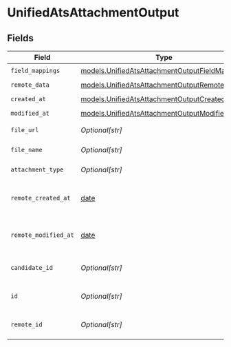 # UnifiedAtsAttachmentOutput


## Fields

| Field                                                                                                  | Type                                                                                                   | Required                                                                                               | Description                                                                                            |
| ------------------------------------------------------------------------------------------------------ | ------------------------------------------------------------------------------------------------------ | ------------------------------------------------------------------------------------------------------ | ------------------------------------------------------------------------------------------------------ |
| `field_mappings`                                                                                       | [models.UnifiedAtsAttachmentOutputFieldMappings](../models/unifiedatsattachmentoutputfieldmappings.md) | :heavy_check_mark:                                                                                     | N/A                                                                                                    |
| `remote_data`                                                                                          | [models.UnifiedAtsAttachmentOutputRemoteData](../models/unifiedatsattachmentoutputremotedata.md)       | :heavy_check_mark:                                                                                     | N/A                                                                                                    |
| `created_at`                                                                                           | [models.UnifiedAtsAttachmentOutputCreatedAt](../models/unifiedatsattachmentoutputcreatedat.md)         | :heavy_check_mark:                                                                                     | N/A                                                                                                    |
| `modified_at`                                                                                          | [models.UnifiedAtsAttachmentOutputModifiedAt](../models/unifiedatsattachmentoutputmodifiedat.md)       | :heavy_check_mark:                                                                                     | N/A                                                                                                    |
| `file_url`                                                                                             | *Optional[str]*                                                                                        | :heavy_minus_sign:                                                                                     | The URL of the file                                                                                    |
| `file_name`                                                                                            | *Optional[str]*                                                                                        | :heavy_minus_sign:                                                                                     | The name of the file                                                                                   |
| `attachment_type`                                                                                      | *Optional[str]*                                                                                        | :heavy_minus_sign:                                                                                     | The type of the file                                                                                   |
| `remote_created_at`                                                                                    | [date](https://docs.python.org/3/library/datetime.html#date-objects)                                   | :heavy_minus_sign:                                                                                     | The remote creation date of the attachment                                                             |
| `remote_modified_at`                                                                                   | [date](https://docs.python.org/3/library/datetime.html#date-objects)                                   | :heavy_minus_sign:                                                                                     | The remote modification date of the attachment                                                         |
| `candidate_id`                                                                                         | *Optional[str]*                                                                                        | :heavy_minus_sign:                                                                                     | The UUID of the candidate                                                                              |
| `id`                                                                                                   | *Optional[str]*                                                                                        | :heavy_minus_sign:                                                                                     | The UUID of the attachment                                                                             |
| `remote_id`                                                                                            | *Optional[str]*                                                                                        | :heavy_minus_sign:                                                                                     | The remote ID of the attachment                                                                        |